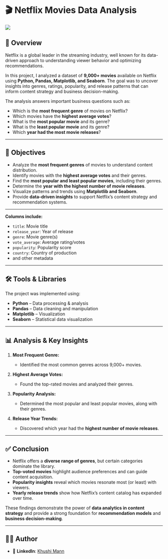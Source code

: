 # 🎬 Netflix Movies Data Analysis  

![](https://github.com/najirh/netflix_sql_project/blob/main/logo.png)  

## 📌 Overview  

Netflix is a global leader in the streaming industry, well known for its data-driven approach to understanding viewer behavior and optimizing recommendations.  

In this project, I analyzed a dataset of **9,000+ movies** available on Netflix using **Python, Pandas, Matplotlib, and Seaborn**. The goal was to uncover insights into genres, ratings, popularity, and release patterns that can inform content strategy and business decision-making.  

The analysis answers important business questions such as:  
- Which is the **most frequent genre** of movies on Netflix?  
- Which movies have the **highest average votes**?  
- What is the **most popular movie** and its genre?  
- What is the **least popular movie** and its genre?  
- Which **year had the most movie releases**?  

---

## 🎯 Objectives  

- Analyze the **most frequent genres** of movies to understand content distribution.  
- Identify movies with the **highest average votes** and their genres.  
- Find the **most popular and least popular movies**, including their genres.  
- Determine the **year with the highest number of movie releases**.  
- Visualize patterns and trends using **Matplotlib and Seaborn**.  
- Provide **data-driven insights** to support Netflix’s content strategy and recommendation systems.  

---
**Columns include:**  
- `title`: Movie title  
- `release_year`: Year of release  
- `genre`: Movie genre(s)  
- `vote_average`: Average rating/votes  
- `popularity`: Popularity score  
- `country`: Country of production  
- and other metadata  

---

## 🛠️ Tools & Libraries  

The project was implemented using:  
- **Python** – Data processing & analysis  
- **Pandas** – Data cleaning and manipulation  
- **Matplotlib** – Visualization  
- **Seaborn** – Statistical data visualization  

---

## 📊 Analysis & Key Insights  

1. **Most Frequent Genre:**  
   - Identified the most common genres across 9,000+ movies.  

2. **Highest Average Votes:**  
   - Found the top-rated movies and analyzed their genres.  

3. **Popularity Analysis:**  
   - Determined the most popular and least popular movies, along with their genres.  

4. **Release Year Trends:**  
   - Discovered which year had the **highest number of movie releases**.  

---

## ✅ Conclusion  

- Netflix offers a **diverse range of genres**, but certain categories dominate the library.  
- **Top-voted movies** highlight audience preferences and can guide content acquisition.  
- **Popularity insights** reveal which movies resonate most (or least) with viewers.  
- **Yearly release trends** show how Netflix’s content catalog has expanded over time.  

These findings demonstrate the power of **data analytics in content strategy** and provide a strong foundation for **recommendation models** and **business decision-making**.  

---

## 👨‍💻 Author  
- 💼 **LinkedIn**: [Khushi Mann](https://www.linkedin.com/in/khushi-mann-2ba95a363/overlay/contact-info/)  
  
